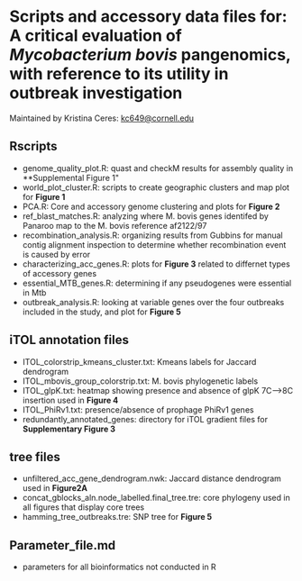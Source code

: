 # Scripts and accessory data files for: A critical evaluation of *Mycobacterium bovis* pangenomics, with reference to its utility in outbreak investigation
Maintained by Kristina Ceres: kc649@cornell.edu

## Rscripts
* genome_quality_plot.R: quast and checkM results for assembly quality in **Supplemental Figure 1"
* world_plot_cluster.R: scripts to create geographic clusters and map plot for **Figure 1**
* PCA.R: Core and accessory genome clustering and plots for **Figure 2**
* ref_blast_matches.R: analyzing where M. bovis genes identifed by Panaroo map to the M. bovis reference af2122/97
* recombination_analysis.R: organizing results from Gubbins for manual contig alignment inspection to determine whether recombination event is caused by error
* characterizing_acc_genes.R: plots for **Figure 3** related to differnet types of accessory genes
* essential_MTB_genes.R: determining if any pseudogenes were essential in Mtb
* outbreak_analysis.R: looking at variable genes over the four outbreaks included in the study, and plot for **Figure 5**

## iTOL annotation files
* ITOL_colorstrip_kmeans_cluster.txt: Kmeans labels for Jaccard dendrogram
* ITOL_mbovis_group_colorstrip.txt: M. bovis phylogenetic labels 
* ITOL_glpK.txt: heatmap showing presence and absence of glpK 7C-->8C insertion used in **Figure 4**
* ITOL_PhiRv1.txt: presence/absence of prophage PhiRv1 genes
* redundantly_annotated_genes: directory for iTOL gradient files for **Supplementary Figure 3**

## tree files
* unfiltered_acc_gene_dendrogram.nwk: Jaccard distance dendrogram used in **Figure2A**
* concat_gblocks_aln.node_labelled.final_tree.tre: core phylogeny used in all figures that display core trees
* hamming_tree_outbreaks.tre: SNP tree for **Figure 5** 

## Parameter_file.md
* parameters for all bioinformatics not conducted in R




